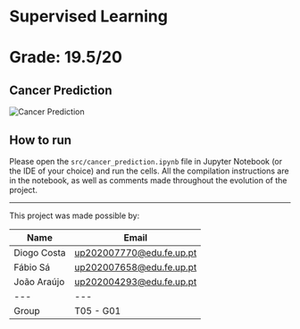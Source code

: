 # **Supervised Learning**
# Grade: 19.5/20

## Cancer Prediction

![Cancer Prediction](/images/cancer.jpg)

## How to run

Please open the `src/cancer_prediction.ipynb` file in Jupyter Notebook (or the IDE of your choice) and run the cells.
All the compilation instructions are in the notebook, as well as comments made throughout the evolution of the project.

---

This project was made possible by:

| Name | Email |
|-|-|
| Diogo Costa | up202007770@edu.fe.up.pt |
| Fábio Sá | up202007658@edu.fe.up.pt |
| João Araújo | up202004293@edu.fe.up.pt |
|---|---|
| Group | T05 - G01 |